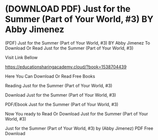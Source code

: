 # (DOWNLOAD PDF) Just for the Summer (Part of Your World, #3) BY Abby Jimenez
(PDF) Just for the Summer (Part of Your World, #3) BY Abby Jimenez
To Download Or Read Just for the Summer (Part of Your World, #3)

Visit Link Bellow

https://educationsharingacademy.cloud/?book=1538704439

Here You Can Download Or Read Free Books

Reading Just for the Summer (Part of Your World, #3)

Download Just for the Summer (Part of Your World, #3)

PDF/Ebook Just for the Summer (Part of Your World, #3)

Now You ready to Read Or Download Just for the Summer (Part of Your World, #3)

Just for the Summer (Part of Your World, #3) by (Abby Jimenez) PDF Free Download
